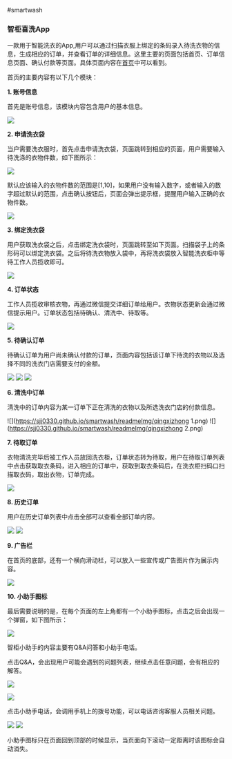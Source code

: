 #smartwash
### 智柜喜洗App  
  一款用于智能洗衣的App,用户可以通过扫描衣服上绑定的条码录入待洗衣物的信息，生成相应的订单，并查看订单的详细信息。这里主要的页面包括首页、订单信息页面、确认付款等页面。具体页面内容在[首页](https://sjj0330.github.io/smartwash/homePage.html)中可以看到。
  
  首页的主要内容有以下几个模块：
  
   **1. 账号信息**
   
   首先是账号信息，该模块内容包含用户的基本信息。
 
![](https://sjj0330.github.io/smartwash/readmeImg/account.png)

   **2. 申请洗衣袋**
   
   当户需要洗衣服时，首先点击申请洗衣袋，页面跳转到相应的页面，用户需要输入待洗涤的衣物件数，如下图所示：
   
![](https://sjj0330.github.io/smartwash/readmeImg/input.png)

   默认应该输入的衣物件数的范围是[1,10]，如果用户没有输入数字，或者输入的数字超过默认的范围，点击确认按钮后，页面会弹出提示框，提醒用户输入正确的衣物件数。
   
![](https://sjj0330.github.io/smartwash/readmeImg/right.png)

   **3. 绑定洗衣袋**
   
   用户获取洗衣袋之后，点击绑定洗衣袋时，页面跳转至如下页面。扫描袋子上的条形码可以绑定洗衣袋。之后将待洗衣物放入袋中，再将洗衣袋放入智能洗衣柜中等待工作人员揽收即可。
   
![](https://sjj0330.github.io/smartwash/readmeImg/scan.png)

   **4. 订单状态**
   
   工作人员揽收审核衣物，再通过微信提交详细订单给用户。衣物状态更新会通过微信提示用户。订单状态包括待确认、清洗中、待取等。
   
![](https://sjj0330.github.io/smartwash/readmeImg/orders.png)

   **5. 待确认订单**
   
   待确认订单为用户尚未确认付款的订单，页面内容包括该订单下待洗的衣物以及选择不同的洗衣门店需要支付的金额。
   
![](https://sjj0330.github.io/smartwash/readmeImg/待确认top.png)
![](https://sjj0330.github.io/smartwash/readmeImg/待确认bottom.png)
![](https://sjj0330.github.io/smartwash/readmeImg/dqr2.png)

   **6. 清洗中订单**
   
   清洗中的订单内容为某一订单下正在清洗的衣物以及所选洗衣门店的付款信息。
   
![](https://sjj0330.github.io/smartwash/readmeImg/qingxizhong 1.png)
![](https://sjj0330.github.io/smartwash/readmeImg/qingxizhong 2.png)

   **7. 待取订单**
   
   衣物清洗完毕后被工作人员放回洗衣柜，订单状态转为待取，用户在待取订单列表中点击获取取衣条码，进入相应的订单中，获取到取衣条码后，在洗衣柜扫码口扫描取衣码，取出衣物，订单完成。
   
![](https://sjj0330.github.io/smartwash/readmeImg/待取.png)

   **8. 历史订单**
   
   用户在历史订单列表中点击全部可以查看全部订单内容。  
   
![](https://sjj0330.github.io/smartwash/readmeImg/allOrders.png)
![](https://sjj0330.github.io/smartwash/readmeImg/全部订单.png)

   **9. 广告栏**
   
   在首页的底部，还有一个横向滑动栏，可以放入一些宣传或广告图片作为展示内容。
   
![](https://sjj0330.github.io/smartwash/readmeImg/others.png)

   **10. 小助手图标**
   
   最后需要说明的是，在每个页面的左上角都有一个小助手图标，点击之后会出现一个弹窗，如下图所示：
   
![](https://sjj0330.github.io/smartwash/readmeImg/first.png)

   智柜小助手的内容主要有Q&A问答和小助手电话。
   
   点击Q&A，会出现用户可能会遇到的问题列表，继续点击任意问题，会有相应的解答。
   
![](https://sjj0330.github.io/smartwash/readmeImg/second.png)

![](https://sjj0330.github.io/smartwash/readmeImg/third.png)

   点击小助手电话，会调用手机上的拨号功能，可以电话咨询客服人员相关问题。
    
![](https://sjj0330.github.io/smartwash/readmeImg/t-sec.png)
![](https://sjj0330.github.io/smartwash/readmeImg/phone.png)

   小助手图标只在页面回到顶部的时候显示，当页面向下滚动一定距离时该图标会自动消失。


